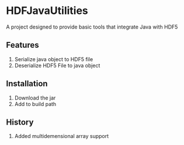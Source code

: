# HDFJavaUtilities
A project designed to provide basic tools that integrate Java with HDF5 <br>

## Features
1. Serialize java object to HDF5 file
2. Deserialize HDF5 File to java object

## Installation
1. Download the jar
2. Add to build path

## History
1. Added multidemensional array support
